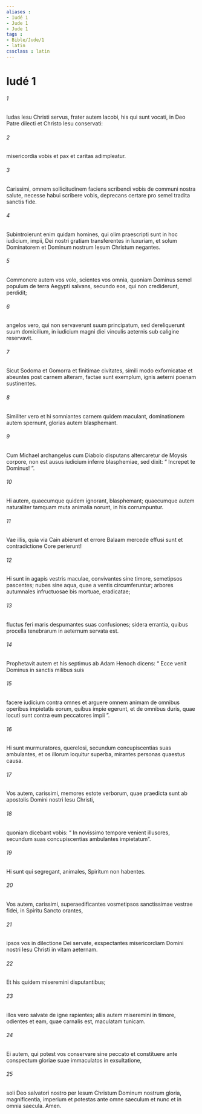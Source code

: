 ```yaml
---
aliases : 
- Iudé 1
- Jude 1
- Jude 1
tags : 
- Bible/Jude/1
- latin
cssclass : latin
---
```


# Iudé 1

###### 1
Iudas Iesu Christi servus, frater autem Iacobi, his qui sunt vocati, in Deo Patre dilecti et Christo Iesu conservati: 
###### 2
misericordia vobis et pax et caritas adimpleatur.
###### 3
Carissimi, omnem sollicitudinem faciens scribendi vobis de communi nostra salute, necesse habui scribere vobis, deprecans certare pro semel tradita sanctis fide. 
###### 4
Subintroierunt enim quidam homines, qui olim praescripti sunt in hoc iudicium, impii, Dei nostri gratiam transferentes in luxuriam, et solum Dominatorem et Dominum nostrum Iesum Christum negantes.
###### 5
Commonere autem vos volo, scientes vos omnia, quoniam Dominus semel populum de terra Aegypti salvans, secundo eos, qui non crediderunt, perdidit; 
###### 6
angelos vero, qui non servaverunt suum principatum, sed dereliquerunt suum domicilium, in iudicium magni diei vinculis aeternis sub caligine reservavit. 
###### 7
Sicut Sodoma et Gomorra et finitimae civitates, simili modo exfornicatae et abeuntes post carnem alteram, factae sunt exemplum, ignis aeterni poenam sustinentes.
###### 8
Similiter vero et hi somniantes carnem quidem maculant, dominationem autem spernunt, glorias autem blasphemant. 
###### 9
Cum Michael archangelus cum Diabolo disputans altercaretur de Moysis corpore, non est ausus iudicium inferre blasphemiae, sed dixit: “ Increpet te Dominus! ”. 
###### 10
Hi autem, quaecumque quidem ignorant, blasphemant; quaecumque autem naturaliter tamquam muta animalia norunt, in his corrumpuntur. 
###### 11
Vae illis, quia via Cain abierunt et errore Balaam mercede effusi sunt et contradictione Core perierunt! 
###### 12
Hi sunt in agapis vestris maculae, convivantes sine timore, semetipsos pascentes; nubes sine aqua, quae a ventis circumferuntur; arbores autumnales infructuosae bis mortuae, eradicatae; 
###### 13
fluctus feri maris despumantes suas confusiones; sidera errantia, quibus procella tenebrarum in aeternum servata est.
###### 14
Prophetavit autem et his septimus ab Adam Henoch dicens: “ Ecce venit Dominus in sanctis milibus suis 
###### 15
facere iudicium contra omnes et arguere omnem animam de omnibus operibus impietatis eorum, quibus impie egerunt, et de omnibus duris, quae locuti sunt contra eum peccatores impii ”. 
###### 16
Hi sunt murmuratores, querelosi, secundum concupiscentias suas ambulantes, et os illorum loquitur superba, mirantes personas quaestus causa.
###### 17
Vos autem, carissimi, memores estote verborum, quae praedicta sunt ab apostolis Domini nostri Iesu Christi, 
###### 18
quoniam dicebant vobis: “ In novissimo tempore venient illusores, secundum suas concupiscentias ambulantes impietatum”. 
###### 19
Hi sunt qui segregant, animales, Spiritum non habentes.
###### 20
Vos autem, carissimi, superaedificantes vosmetipsos sanctissimae vestrae fidei, in Spiritu Sancto orantes, 
###### 21
ipsos vos in dilectione Dei servate, exspectantes misericordiam Domini nostri Iesu Christi in vitam aeternam. 
###### 22
Et his quidem miseremini disputantibus; 
###### 23
illos vero salvate de igne rapientes; aliis autem miseremini in timore, odientes et eam, quae carnalis est, maculatam tunicam.
###### 24
Ei autem, qui potest vos conservare sine peccato et constituere ante conspectum gloriae suae immaculatos in exsultatione, 
###### 25
soli Deo salvatori nostro per Iesum Christum Dominum nostrum gloria, magnificentia, imperium et potestas ante omne saeculum et nunc et in omnia saecula. Amen.
